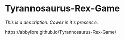 # Tyrannosaurus-Rex-Game
*This is a description.  Cower in it's presence.*
<p>https://abbylore.github.io/Tyrannosaurus-Rex-Game/</p>
